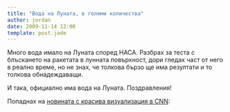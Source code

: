 ```yaml
---
title: "Вода на Луната, в големи количества"
author: jordan
date: 2009-11-14 12:00
template: post.jade
---
```


Много вода имало на Луната според НАСА. Разбрах за теста с блъскането на
ракетата в лунната повърхност, дори гледах част от него в реално време,
но не знах, че толкова бързо ще има резултати и то толкова
обнадеждаващи.

И така, официално има вода на Луната. Поздравления!

Попаднах на [новината с красива визуализация в
CNN](http://edition.cnn.com/2009/TECH/space/11/13/water.moon.nasa/index.html):
